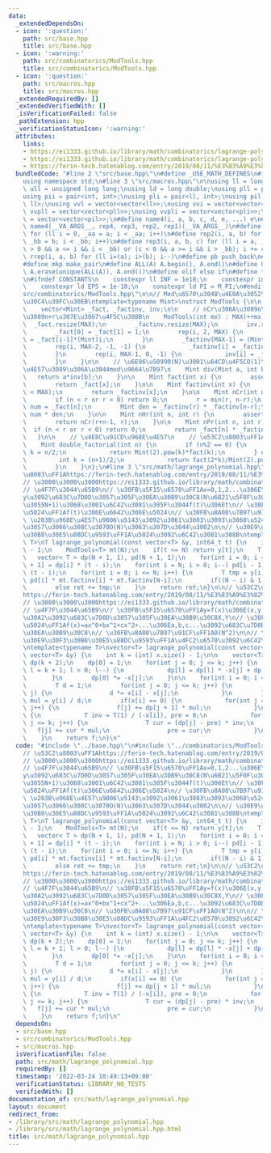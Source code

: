 ```yaml
---
data:
  _extendedDependsOn:
  - icon: ':question:'
    path: src/base.hpp
    title: src/base.hpp
  - icon: ':warning:'
    path: src/combinatorics/ModTools.hpp
    title: src/combinatorics/ModTools.hpp
  - icon: ':question:'
    path: src/macros.hpp
    title: src/macros.hpp
  _extendedRequiredBy: []
  _extendedVerifiedWith: []
  _isVerificationFailed: false
  _pathExtension: hpp
  _verificationStatusIcon: ':warning:'
  attributes:
    links:
    - https://ei1333.github.io/library/math/combinatorics/lagrange-polynomial-2.cpp
    - https://ei1333.github.io/library/math/combinatorics/lagrange-polynomial.cpp
    - https://ferin-tech.hatenablog.com/entry/2019/08/11/%E3%83%A9%E3%82%B0%E3%83%A9%E3%83%B3%E3%82%B8%E3%83%A5%E8%A3%9C%E9%96%93
  bundledCode: "#line 2 \"src/base.hpp\"\n#define _USE_MATH_DEFINES\n#include <bits/stdc++.h>\n\
    using namespace std;\n#line 3 \"src/macros.hpp\"\n\nusing ll = long long;\nusing\
    \ ull = unsigned long long;\nusing ld = long double;\nusing pll = pair<ll, ll>;\n\
    using pii = pair<int, int>;\nusing pli = pair<ll, int>;\nusing pil = pair<int,\
    \ ll>;\nusing vvl = vector<vector<ll>>;\nusing vvi = vector<vector<int>>;\nusing\
    \ vvpll = vector<vector<pll>>;\nusing vvpli = vector<vector<pli>>;\nusing vvpil\
    \ = vector<vector<pil>>;\n#define name4(i, a, b, c, d, e, ...) e\n#define rep(...)\
    \ name4(__VA_ARGS__, rep4, rep3, rep2, rep1)(__VA_ARGS__)\n#define rep1(i, a)\
    \ for (ll i = 0, _aa = a; i < _aa; i++)\n#define rep2(i, a, b) for (ll i = a,\
    \ _bb = b; i < _bb; i++)\n#define rep3(i, a, b, c) for (ll i = a, _bb = b; (c\
    \ > 0 && a <= i && i < _bb) or (c < 0 && a >= i && i > _bb); i += c)\n#define\
    \ rrep(i, a, b) for (ll i=(a); i>(b); i--)\n#define pb push_back\n#define eb emplace_back\n\
    #define mkp make_pair\n#define ALL(A) A.begin(), A.end()\n#define UNIQUE(A) sort(ALL(A)),\
    \ A.erase(unique(ALL(A)), A.end())\n#define elif else if\n#define tostr to_string\n\
    \n#ifndef CONSTANTS\n    constexpr ll INF = 1e18;\n    constexpr int MOD = 1000000007;\n\
    \    constexpr ld EPS = 1e-10;\n    constexpr ld PI = M_PI;\n#endif\n#line 3 \"\
    src/combinatorics/ModTools.hpp\"\n\n// Mod\u6570\u3048\u4E0A\u3052\u6F14\u7B97\
    \u30C4\u30FC\u30EB\ntemplate<typename Mint>\nstruct ModTools {\n\n    int MAX;\n\
    \    vector<Mint> _fact, _factinv, inv;\n\n    // nCr\u306A\u3089n\u3001nHr\u306A\
    \u3089n+r\u307E\u3067\u4F5C\u308B\n    ModTools(int mx) : MAX(++mx) {\n      \
    \  _fact.resize(MAX);\n        _factinv.resize(MAX);\n        inv.resize(MAX);\n\
    \        _fact[0] = _fact[1] = 1;\n        rep(i, 2, MAX) {\n            _fact[i]\
    \ = _fact[i-1]*(Mint)i;\n        }\n        _factinv[MAX-1] = (Mint)1/_fact[MAX-1];\n\
    \        rep(i, MAX-2, -1, -1) {\n            _factinv[i] = _factinv[i+1]*(Mint)(i+1);\n\
    \        }\n        rep(i, MAX-1, 0, -1) {\n            inv[i] = _factinv[i]*_fact[i-1];\n\
    \        }\n    }\n\n    // \u6E96\u5099O(N)\u3001\u64CD\u4F5CO(1)\u3067log\u304C\
    \u4E57\u3089\u306A\u3044mod\u9664\u7B97\n    Mint div(Mint a, int b) {\n     \
    \   return a*inv[b];\n    }\n\n    Mint fact(int x) {\n        assert(x < MAX);\n\
    \        return _fact[x];\n    }\n\n    Mint factinv(int x) {\n        assert(x\
    \ < MAX);\n        return _factinv[x];\n    }\n\n    Mint nCr(int n, int r) {\n\
    \        if (n < r or r < 0) return 0;\n        r = min(r, n-r);\n        Mint\
    \ num = _fact[n];\n        Mint den = _factinv[r] * _factinv[n-r];\n        return\
    \ num * den;\n    }\n\n    Mint nHr(int n, int r) {\n        assert(r+n-1 < MAX);\n\
    \        return nCr(r+n-1, r);\n    }\n\n    Mint nPr(int n, int r) {\n      \
    \  if (n < r or r < 0) return 0;\n        return _fact[n] * _factinv[n-r];\n \
    \   }\n\n    // \u4E8C\u91CD\u968E\u4E57\n    // \u53C2\u8003\uFF1Ahttps://ja.wikipedia.org/wiki/%E4%BA%8C%E9%87%8D%E9%9A%8E%E4%B9%97\n\
    \    Mint double_factorial(int n) {\n        if (n%2 == 0) {\n            int\
    \ k = n/2;\n            return Mint(2).pow(k)*fact(k);\n        } else {\n   \
    \         int k = (n+1)/2;\n            return fact(2*k)/Mint(2).pow(k)/fact(k);\n\
    \        }\n    }\n};\n#line 3 \"src/math/lagrange_polynomial.hpp\"\n\n// \u53C2\
    \u8003\uFF1Ahttps://ferin-tech.hatenablog.com/entry/2019/08/11/%E3%83%A9%E3%82%B0%E3%83%A9%E3%83%B3%E3%82%B8%E3%83%A5%E8%A3%9C%E9%96%93\n\
    // \u3000\u3000\u3000https://ei1333.github.io/library/math/combinatorics/lagrange-polynomial.cpp\n\
    // \u4F7F\u3044\u65B9\n// \u30FB\u5F15\u6570\uFF1Ax=0,1,2...\u306E\u6642\u306E\
    y\u3092\u683C\u7D0D\u3057\u305F\u30EA\u30B9\u30C8(N\u6B21\u5F0F\u306A\u3089\u9577\
    \u3055N+1)\u3068\u3001\u6C42\u3081\u305F\u3044f(t)\u306Et\n// \u30FB\u623B\u308A\
    \u5024\uFF1Af(t)\u306E\u6642\u306E\u5024\n// \u30FB\u8A08\u7B97\u91CF\uFF1AO(Nlog(mod))\
    \ \u203B\u968E\u4E57\u9006\u5143\u3092\u3061\u3083\u3093\u3068\u524D\u8A08\u7B97\
    \u3057\u3066\u308C\u3070O(N)\u3063\u307D\u3044\u3002\n\n// \u30E9\u30B0\u30E9\u30F3\
    \u30B8\u30E5\u88DC\u9593\uFF1A\u5024\u3092\u6C42\u3081\u308B\ntemplate<typename\
    \ T>\nT lagrange_polynomial(const vector<T> &y, int64_t t) {\n    int N = y.size()\
    \ - 1;\n    ModTools<T> mt(N);\n    if(t <= N) return y[t];\n    T ret(0);\n \
    \   vector< T > dp(N + 1, 1), pd(N + 1, 1);\n    for(int i = 0; i < N; i++) dp[i\
    \ + 1] = dp[i] * (t - i);\n    for(int i = N; i > 0; i--) pd[i - 1] = pd[i] *\
    \ (t - i);\n    for(int i = 0; i <= N; i++) {\n        T tmp = y[i] * dp[i] *\
    \ pd[i] * mt.factinv[i] * mt.factinv[N-i];\n        if((N - i) & 1) ret -= tmp;\n\
    \        else ret += tmp;\n    }\n    return ret;\n}\n\n// \u53C2\u8003\uFF1A\
    https://ferin-tech.hatenablog.com/entry/2019/08/11/%E3%83%A9%E3%82%B0%E3%83%A9%E3%83%B3%E3%82%B8%E3%83%A5%E8%A3%9C%E9%96%93\n\
    // \u3000\u3000\u3000https://ei1333.github.io/library/math/combinatorics/lagrange-polynomial-2.cpp\n\
    // \u4F7F\u3044\u65B9\n// \u30FB\u5F15\u6570\uFF1Ay=f(x)\u306E(x,y)\u306E\u30DA\
    \u30A2\u3092\u683C\u7D0D\u3057\u305F\u30EA\u30B9\u30C8X,Y\n// \u30FB\u623B\u308A\
    \u5024\uFF1Af(x)=ax^0+bx^1+cx^2+...\u306Ea,b,c...\u3092\u683C\u7D0D\u3057\u305F\
    \u30EA\u30B9\u30C8\n// \u30FB\u8A08\u7B97\u91CF\uFF1AO(N^2)\n\n// \u30E9\u30B0\
    \u30E9\u30F3\u30B8\u30E5\u88DC\u9593\uFF1A\u4FC2\u6570\u3092\u6C42\u3081\u308B\
    \ntemplate<typename T>\nvector<T> lagrange_polynomial(const vector<T> &x, const\
    \ vector<T> &y) {\n    int k = (int) x.size() - 1;\n\n    vector<T> f(k + 1),\
    \ dp(k + 2);\n    dp[0] = 1;\n    for(int j = 0; j <= k; j++) {\n        for(int\
    \ l = k + 1; l > 0; l--) {\n            dp[l] = dp[l] * -x[j] + dp[l - 1];\n \
    \       }\n        dp[0] *= -x[j];\n    }\n\n    for(int i = 0; i <= k; i++) {\n\
    \        T d = 1;\n        for(int j = 0; j <= k; j++) {\n            if(i !=\
    \ j) {\n                d *= x[i] - x[j];\n            }\n        }\n        T\
    \ mul = y[i] / d;\n        if(x[i] == 0) {\n            for(int j = 0; j <= k;\
    \ j++) {\n                f[j] += dp[j + 1] * mul;\n            }\n        } else\
    \ {\n            T inv = T(1) / (-x[i]), pre = 0;\n            for(int j = 0;\
    \ j <= k; j++) {\n                T cur = (dp[j] - pre) * inv;\n             \
    \   f[j] += cur * mul;\n                pre = cur;\n            }\n        }\n\
    \    }\n    return f;\n}\n"
  code: "#include \"../base.hpp\"\n#include \"../combinatorics/ModTools.hpp\"\n\n\
    // \u53C2\u8003\uFF1Ahttps://ferin-tech.hatenablog.com/entry/2019/08/11/%E3%83%A9%E3%82%B0%E3%83%A9%E3%83%B3%E3%82%B8%E3%83%A5%E8%A3%9C%E9%96%93\n\
    // \u3000\u3000\u3000https://ei1333.github.io/library/math/combinatorics/lagrange-polynomial.cpp\n\
    // \u4F7F\u3044\u65B9\n// \u30FB\u5F15\u6570\uFF1Ax=0,1,2...\u306E\u6642\u306E\
    y\u3092\u683C\u7D0D\u3057\u305F\u30EA\u30B9\u30C8(N\u6B21\u5F0F\u306A\u3089\u9577\
    \u3055N+1)\u3068\u3001\u6C42\u3081\u305F\u3044f(t)\u306Et\n// \u30FB\u623B\u308A\
    \u5024\uFF1Af(t)\u306E\u6642\u306E\u5024\n// \u30FB\u8A08\u7B97\u91CF\uFF1AO(Nlog(mod))\
    \ \u203B\u968E\u4E57\u9006\u5143\u3092\u3061\u3083\u3093\u3068\u524D\u8A08\u7B97\
    \u3057\u3066\u308C\u3070O(N)\u3063\u307D\u3044\u3002\n\n// \u30E9\u30B0\u30E9\u30F3\
    \u30B8\u30E5\u88DC\u9593\uFF1A\u5024\u3092\u6C42\u3081\u308B\ntemplate<typename\
    \ T>\nT lagrange_polynomial(const vector<T> &y, int64_t t) {\n    int N = y.size()\
    \ - 1;\n    ModTools<T> mt(N);\n    if(t <= N) return y[t];\n    T ret(0);\n \
    \   vector< T > dp(N + 1, 1), pd(N + 1, 1);\n    for(int i = 0; i < N; i++) dp[i\
    \ + 1] = dp[i] * (t - i);\n    for(int i = N; i > 0; i--) pd[i - 1] = pd[i] *\
    \ (t - i);\n    for(int i = 0; i <= N; i++) {\n        T tmp = y[i] * dp[i] *\
    \ pd[i] * mt.factinv[i] * mt.factinv[N-i];\n        if((N - i) & 1) ret -= tmp;\n\
    \        else ret += tmp;\n    }\n    return ret;\n}\n\n// \u53C2\u8003\uFF1A\
    https://ferin-tech.hatenablog.com/entry/2019/08/11/%E3%83%A9%E3%82%B0%E3%83%A9%E3%83%B3%E3%82%B8%E3%83%A5%E8%A3%9C%E9%96%93\n\
    // \u3000\u3000\u3000https://ei1333.github.io/library/math/combinatorics/lagrange-polynomial-2.cpp\n\
    // \u4F7F\u3044\u65B9\n// \u30FB\u5F15\u6570\uFF1Ay=f(x)\u306E(x,y)\u306E\u30DA\
    \u30A2\u3092\u683C\u7D0D\u3057\u305F\u30EA\u30B9\u30C8X,Y\n// \u30FB\u623B\u308A\
    \u5024\uFF1Af(x)=ax^0+bx^1+cx^2+...\u306Ea,b,c...\u3092\u683C\u7D0D\u3057\u305F\
    \u30EA\u30B9\u30C8\n// \u30FB\u8A08\u7B97\u91CF\uFF1AO(N^2)\n\n// \u30E9\u30B0\
    \u30E9\u30F3\u30B8\u30E5\u88DC\u9593\uFF1A\u4FC2\u6570\u3092\u6C42\u3081\u308B\
    \ntemplate<typename T>\nvector<T> lagrange_polynomial(const vector<T> &x, const\
    \ vector<T> &y) {\n    int k = (int) x.size() - 1;\n\n    vector<T> f(k + 1),\
    \ dp(k + 2);\n    dp[0] = 1;\n    for(int j = 0; j <= k; j++) {\n        for(int\
    \ l = k + 1; l > 0; l--) {\n            dp[l] = dp[l] * -x[j] + dp[l - 1];\n \
    \       }\n        dp[0] *= -x[j];\n    }\n\n    for(int i = 0; i <= k; i++) {\n\
    \        T d = 1;\n        for(int j = 0; j <= k; j++) {\n            if(i !=\
    \ j) {\n                d *= x[i] - x[j];\n            }\n        }\n        T\
    \ mul = y[i] / d;\n        if(x[i] == 0) {\n            for(int j = 0; j <= k;\
    \ j++) {\n                f[j] += dp[j + 1] * mul;\n            }\n        } else\
    \ {\n            T inv = T(1) / (-x[i]), pre = 0;\n            for(int j = 0;\
    \ j <= k; j++) {\n                T cur = (dp[j] - pre) * inv;\n             \
    \   f[j] += cur * mul;\n                pre = cur;\n            }\n        }\n\
    \    }\n    return f;\n}\n"
  dependsOn:
  - src/base.hpp
  - src/combinatorics/ModTools.hpp
  - src/macros.hpp
  isVerificationFile: false
  path: src/math/lagrange_polynomial.hpp
  requiredBy: []
  timestamp: '2022-03-24 10:49:13+09:00'
  verificationStatus: LIBRARY_NO_TESTS
  verifiedWith: []
documentation_of: src/math/lagrange_polynomial.hpp
layout: document
redirect_from:
- /library/src/math/lagrange_polynomial.hpp
- /library/src/math/lagrange_polynomial.hpp.html
title: src/math/lagrange_polynomial.hpp
---
```

